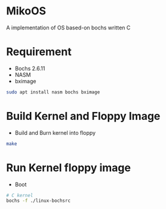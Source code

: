 # MikoOS

A implementation of OS based-on bochs written C

# Requirement

- Bochs 2.6.11
- NASM
- bximage

```bash
sudo apt install nasm bochs bximage
```

# Build Kernel and Floppy Image

- Build and Burn kernel into floppy

```bash
make
```

# Run Kernel floppy image

- Boot

```bash
# C kernel
bochs -f ./linux-bochsrc
```

